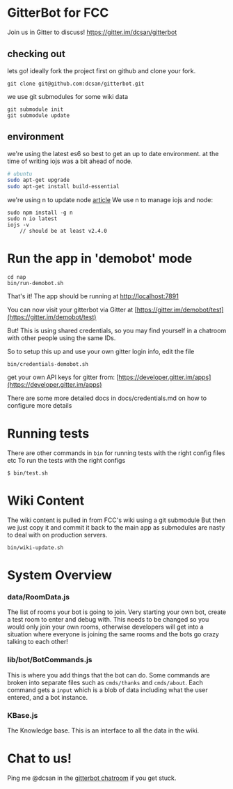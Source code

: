 # GitterBot for FCC

Join us in Gitter to discuss!
https://gitter.im/dcsan/gitterbot

## checking out
lets go!
ideally fork the project first on github and clone your fork.

    git clone git@github.com:dcsan/gitterbot.git

we use git submodules for some wiki data

    git submodule init
    git submodule update


## environment

we're using the latest es6 so best to get an up to date environment.
at the time of writing iojs was a bit ahead of node.

```bash
# ubuntu
sudo apt-get upgrade
sudo apt-get install build-essential
```

we're using n to update node [article](http://davidwalsh.name/upgrade-nodejs)
We use n to manage iojs and node:
```
sudo npm install -g n
sudo n io latest
iojs -v  
    // should be at least v2.4.0
```

# Run the app in 'demobot' mode

    cd nap
    bin/run-demobot.sh

That's it! The app should be running at [http://localhost:7891](http://localhost:7891)

You can now visit your gitterbot via Gitter at [https://gitter.im/demobot/test](https://gitter.im/demobot/test)

But! This is using shared credentials, so you may find yourself in a chatroom with other people using the same IDs.

So to setup this up and use your own gitter login info, edit the file

    bin/credentials-demobot.sh

get your own API keys for gitter from:
[https://developer.gitter.im/apps](https://developer.gitter.im/apps)


There are some more detailed docs in docs/credentials.md on how to configure more details


# Running tests

There are other commands in `bin` for running tests with the right config files etc
To run the tests with the right configs

    $ bin/test.sh


# Wiki Content
The wiki content is pulled in from FCC's wiki using a git submodule
But then we just copy it and commit it back to the main app as submodules are nasty to deal with on production servers.

    bin/wiki-update.sh



# System Overview

### data/RoomData.js
The list of rooms your bot is going to join.
Very starting your own bot, create a test room to enter and debug with.
This needs to be changed so you would only join your own rooms, otherwise developers will get into a situation where everyone is joining the same rooms and the bots go crazy talking to each other!

### lib/bot/BotCommands.js
This is where you add things that the bot can do. Some commands are broken into separate files such as `cmds/thanks` and `cmds/about`.
Each command gets a `input` which is a blob of data including what the user entered, and a bot instance.

### KBase.js
The Knowledge base. This is an interface to all the data in the wiki.



# Chat to us!

Ping me @dcsan in the [gitterbot chatroom](https://gitter.im/dcsan/gitterbot) if you get stuck.
